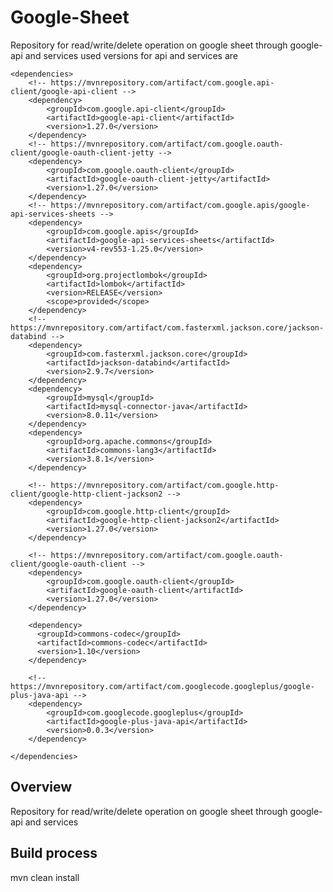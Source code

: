 
# Google-Sheet

Repository for read/write/delete operation on google sheet through google-api and services
used versions for api and services are 

    <dependencies>
        <!-- https://mvnrepository.com/artifact/com.google.api-client/google-api-client -->
        <dependency>
            <groupId>com.google.api-client</groupId>
            <artifactId>google-api-client</artifactId>
            <version>1.27.0</version>
        </dependency>
        <!-- https://mvnrepository.com/artifact/com.google.oauth-client/google-oauth-client-jetty -->
        <dependency>
            <groupId>com.google.oauth-client</groupId>
            <artifactId>google-oauth-client-jetty</artifactId>
            <version>1.27.0</version>
        </dependency>
        <!-- https://mvnrepository.com/artifact/com.google.apis/google-api-services-sheets -->
        <dependency>
            <groupId>com.google.apis</groupId>
            <artifactId>google-api-services-sheets</artifactId>
            <version>v4-rev553-1.25.0</version>
        </dependency>
        <dependency>
            <groupId>org.projectlombok</groupId>
            <artifactId>lombok</artifactId>
            <version>RELEASE</version>
            <scope>provided</scope>
        </dependency>
        <!-- https://mvnrepository.com/artifact/com.fasterxml.jackson.core/jackson-databind -->
        <dependency>
            <groupId>com.fasterxml.jackson.core</groupId>
            <artifactId>jackson-databind</artifactId>
            <version>2.9.7</version>
        </dependency>
        <dependency>
            <groupId>mysql</groupId>
            <artifactId>mysql-connector-java</artifactId>
            <version>8.0.11</version>
        </dependency>
        <dependency>
            <groupId>org.apache.commons</groupId>
            <artifactId>commons-lang3</artifactId>
            <version>3.8.1</version>
        </dependency>
        
		<!-- https://mvnrepository.com/artifact/com.google.http-client/google-http-client-jackson2 -->
		<dependency>
		    <groupId>com.google.http-client</groupId>
		    <artifactId>google-http-client-jackson2</artifactId>
		    <version>1.27.0</version>
		</dependency>

		<!-- https://mvnrepository.com/artifact/com.google.oauth-client/google-oauth-client -->
		<dependency>
		    <groupId>com.google.oauth-client</groupId>
		    <artifactId>google-oauth-client</artifactId>
		    <version>1.27.0</version>
		</dependency>
		
		<dependency>
		  <groupId>commons-codec</groupId>
		  <artifactId>commons-codec</artifactId>
		  <version>1.10</version>
		</dependency>
		
		<!-- https://mvnrepository.com/artifact/com.googlecode.googleplus/google-plus-java-api -->
		<dependency>
			<groupId>com.googlecode.googleplus</groupId>
			<artifactId>google-plus-java-api</artifactId>
			<version>0.0.3</version>
		</dependency>

    </dependencies>

## Overview
Repository for read/write/delete operation on google sheet through google-api and services

## Build process

mvn clean install